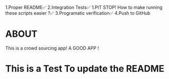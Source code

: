 1.Proper README✅
2.Integration Tests✅
1.PIT STOP! How to make running these scripts easier ?✅
3.Programatic verification✅
4.Push to GitHub

# ABOUT

This is a crowd sourcing app!
A GOOD APP !

# This is a Test To update the README
